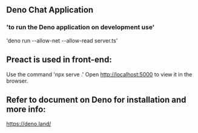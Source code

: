 ## Deno Chat Application
### 'to run the Deno application on development use' 
'deno run --allow-net --allow-read server.ts'
## Preact is used in front-end:
Use the command 'npx serve .'
Open [http://localhost:5000](http://localhost:5000) to view it in the browser.
 
## Refer to document on Deno for installation and more info:
https://deno.land/


